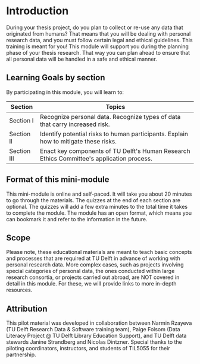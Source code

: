 # Introduction

During your thesis project, do you plan to collect or re-use any data that originated from humans? That means that you will be dealing with personal research data, and you must follow certain legal and ethical guidelines. This training is meant for you!  This module will support you during the planning phase of your thesis research. That way you can plan ahead to ensure that all personal data will be handled in a safe and ethical manner.  

## Learning Goals by section

By participating in this module, you will learn to:  

| Section | Topics |
|---------|--------|
| Section I | Recognize personal data. Recognize types of data that carry increased risk. |
| Section II | Identify potential risks to human participants. Explain how to mitigate these risks. |
| Section III | Enact key components of TU Delft's Human Research Ethics Committee's application process. |

## Format of this mini-module

This mini-module is online and self-paced. It will take you about 20 minutes to go through the materials. The quizzes at the end of each section are optional. The quizzes will add a few extra minutes to the total time it takes to complete the module. The module has an open format, which means you can bookmark it and refer to the information in the future.  

## Scope

Please note, these educational materials are meant to teach basic concepts and processes that are required at TU Delft in advance of working with personal research data. More complex cases, such as projects involving special categories of personal data, the ones conducted within large research consortia, or projects carried out abroad, are NOT covered in detail in this module. For these, we will provide links to more in-depth resources. 

## Attribution

This pilot material was developed in collaboration between Narmin Rzayeva (TU Delft Research Data & Software training team), Paige Folsom (Data Literacy Project @ TU Delft Library Education Support), and TU Delft data stewards Janine Strandberg and Nicolas Dintzner. Special thanks to the piloting coordinators, instructors, and students of TIL5055 for their partnership.